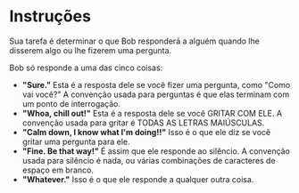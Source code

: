 #  Instruções

Sua tarefa é determinar o que Bob responderá a alguém quando lhe disserem algo ou lhe fizerem uma pergunta.

Bob só responde a uma das cinco coisas:

- **"Sure."**
   Esta é a resposta dele se você fizer uma pergunta, como "Como vai você?"
   A convenção usada para perguntas é que elas terminam com um ponto de interrogação.
- **"Whoa, chill out!"**
   Esta é a resposta dele se você GRITAR COM ELE.
   A convenção usada para gritar é TODAS AS LETRAS MAIÚSCULAS.
- **"Calm down, I know what I'm doing!!"**
   Isso é o que ele diz se você gritar uma pergunta para ele.
- **"Fine. Be that way!"**
   É assim que ele responde ao silêncio.
   A convenção usada para silêncio é nada, ou várias combinações de caracteres de espaço em branco.
- **"Whatever."**
   Isso é o que ele responde a qualquer outra coisa.
